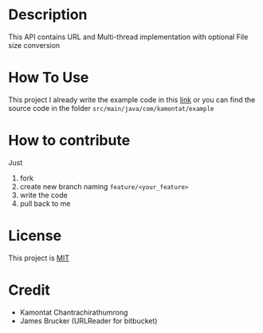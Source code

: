 # Description
This API contains URL and Multi-thread implementation with optional File size conversion

# How To Use
This project I already write the example code in this [link](https://github.com/kamontat/Utilities/tree/master/src/main/java/com/kamontat/example) or you can find the source code in the folder `src/main/java/com/kamontat/example`

# How to contribute
Just 
1. fork 
2. create new branch naming `feature/<your_feature>`
3. write the code
4. pull back to me

# License
This project is [MIT](https://github.com/kamontat/Utilities/blob/master/LICENSE)

# Credit
- Kamontat Chantrachirathumrong
- James Brucker (URLReader for bitbucket)
